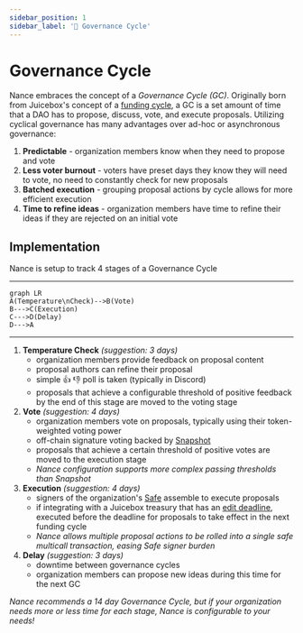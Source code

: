 ```yaml
---
sidebar_position: 1
sidebar_label: '🔄 Governance Cycle'
---
```


# Governance Cycle

Nance embraces the concept of a _Governance Cycle (GC)_. Originally born from Juicebox's concept of a [funding cycle](https://docs.juicebox.money/dev/learn/glossary/funding-cycle/), a GC is a set amount of time that a DAO has to propose, discuss, vote, and execute proposals. Utilizing cyclical governance has many advantages over ad-hoc or asynchronous governance:
1. **Predictable** - organization members know when they need to propose and vote
2. **Less voter burnout** - voters have preset days they know they will need to vote, no need to constantly check for new proposals
3. **Batched execution** - grouping proposal actions by cycle allows for more efficient execution
4. **Time to refine ideas** - organization members have time to refine their ideas if they are rejected on an initial vote

## Implementation

Nance is setup to track 4 stages of a Governance Cycle

---
```mermaid
graph LR
A(Temperature\nCheck)-->B(Vote)
B--->C(Execution)
C--->D(Delay)
D--->A
```
---

1. **Temperature Check** _(suggestion: 3 days)_
    * organization members provide feedback on proposal content
    * proposal authors can refine their proposal
    * simple 👍 👎 poll is taken (typically in Discord)
    * proposals that achieve a configurable threshold of positive feedback by the end of this stage are moved to the voting stage 
2. **Vote** _(suggestion: 4 days)_
    * organization members vote on proposals, typically using their token-weighted voting power
    * off-chain signature voting backed by [Snapshot](/docs/integrations/snapshot.md)
    * proposals that achieve a certain threshold of positive votes are moved to the execution stage
    * _Nance configuration supports more complex passing thresholds than Snapshot_
3. **Execution** _(suggestion: 4 days)_
    * signers of the organization's [Safe](/docs/integrations/safe.md) assemble to execute proposals
    * if integrating with a Juicebox treasury that has an [edit deadline](https://docs.juicebox.money/user/project/#edit-deadline), executed before the deadline for proposals to take effect in the next funding cycle
    * _Nance allows multiple proposal actions to be rolled into a single safe multicall transaction, easing Safe signer burden_
4. **Delay** _(suggestion: 3 days)_
    * downtime between governance cycles
    * organization members can propose new ideas during this time for the next GC

_Nance recommends a 14 day Governance Cycle, but if your organization needs more or less time for each stage, Nance is configurable to your needs!_